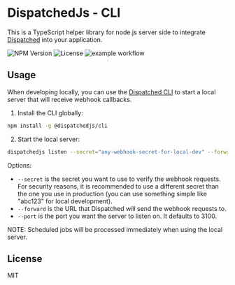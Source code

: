 # DispatchedJs - CLI

This is a TypeScript helper library for node.js server side to integrate [Dispatched](https://dispatched.dev) into your application.

![NPM Version](https://img.shields.io/npm/v/%40dispatchedjs%2Fcli?style=flat) ![License](https://img.shields.io/npm/l/%40dispatchedjs%2Fcli?style=flat) ![example workflow](https://github.com/dispatched-dev/dispatchedjs-sdk/actions/workflows/main.yml/badge.svg)

## Usage

When developing locally, you can use the [Dispatched CLI](https://github.com/dispatched-dev/dispatchedjs-cli) to start a local server that will receive webhook callbacks.

1. Install the CLI globally:

```bash
npm install -g @dispatchedjs/cli
```

2. Start the local server:

```bash
dispatchedjs listen --secret="any-webhook-secret-for-local-dev" --forward="http://localhost:3000/path/to/webhook/endpoint" --port=3000
```

Options:

- `--secret` is the secret you want to use to verify the webhook requests. For security reasons, it is recommended to use a different secret than the one you use in production (you can use something simple like "abc123" for local development).
- `--forward` is the URL that Dispatched will send the webhook requests to.
- `--port` is the port you want the server to listen on. It defaults to 3100.

NOTE: Scheduled jobs will be processed immediately when using the local server.

## License

MIT
